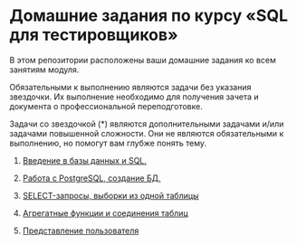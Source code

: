 #  Домашние задания по курсу «SQL для тестировщиков» 

В этом репозитории расположены ваши домашние задания ко всем занятиям модуля. 

Обязательными к выполнению являются задачи без указания звездочки. Их выполнение необходимо для получения зачета и документа о профессиональной переподготовке.

Задачи со звездочкой (*) являются дополнительными задачами и/или задачами повышенной сложности. Они не являются обязательными к выполнению, но помогут вам глубже понять тему.


1. [Введение в базы данных и SQL.](hw-01/hw-01.md)

2. [Работа с PostgreSQL, создание БД.](hw-02/hw-02.md)

3. [SELECT-запросы, выборки из одной таблицы](hw-03/hw-03.md)

4. [Агрегатные функции и соединения таблиц](hw-04/hw-04.md)

5. [Представление пользователя](hw-05/hw-05.md)

